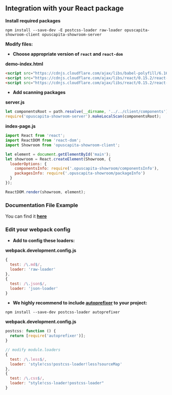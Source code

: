## Integration with your React package

**Install required packages**

`npm install --save-dev -E postcss-loader raw-loader opuscapita-showroom-client opuscapita-showroom-server`

**Modify files:**


* **Choose appropriate version of `react` and `react-dom`**

**demo-index.html**

```html
<script src="https://cdnjs.cloudflare.com/ajax/libs/babel-polyfill/6.16.0/polyfill.min.js"></script>
<script src="https://cdnjs.cloudflare.com/ajax/libs/react/0.15.2/react-with-addons.js"></script>
<script src="https://cdnjs.cloudflare.com/ajax/libs/react/0.15.2/react-dom.js"></script>
```


* **Add scanning packages**

**server.js**

```js
let componentsRoot = path.resolve(__dirname, '../../client/components');
require('opuscapita-showroom-server').makeLocalScan(componentsRoot);
```

**index-page.js**

```js
import React from 'react';
import ReactDOM from 'react-dom';
import Showroom from 'opuscapita-showroom-client';

let element = document.getElementById('main');
let showroom = React.createElement(Showroom, {
  loaderOptions: {
    componentsInfo: require('.opuscapita-showroom/componentsInfo'),
    packagesInfo: require('.opuscapita-showroom/packageInfo')
  }
});

ReactDOM.render(showroom, element);
```

### Documentation File Example

You can find it [**here**](./example.DOCUMENTATION.md)

### Edit your webpack config

* **Add to config these loaders:**

**webpack.development.config.js**

```js
{
  test: /\.md$/,
  loader: 'raw-loader'
},
{
  test: /\.json$/,
  loader: 'json-loader'
}
```

* **We highly recommend to include [autoprefixer](https://github.com/postcss/autoprefixer) to your project:**

```
npm install --save-dev postcss-loader autoprefixer
```

**webpack.development.config.js**

```js
postcss: function () {
  return [require('autoprefixer')];
}
```

```js
// modify module.loaders
{
  test: /\.less$/,
  loader: 'style!css!postcss-loader!less?sourceMap'
},
{
  test: /\.css$/,
  loader: "style!css-loader!postcss-loader"
}
```
